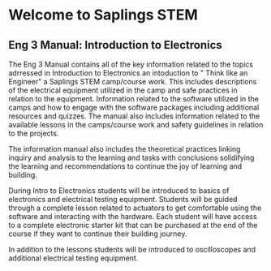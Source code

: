 # Welcome to Saplings STEM 

## Eng 3 Manual: Introduction to Electronics

The Eng 3 Manual contains all of the key information related to the topics adrressed in Introduction to Electronics an intoduction to " Think like an Engineer" a Saplings STEM camp/course work. This includes descriptions of the electrical equipment utilized in the camp and safe practices in relation to the equipment. Information related to the software utilized in the camps and how to engage with the software packages including additional resources and quizzes. The manual also includes information related to the available lessons in the camps/course work and  safety guidelines in relation to the projects.

The information manual also includes the theoretical practices linking inquiry and analysis to the learning and tasks with conclusions solidifying the learning and recommendations to continue the joy of learning and building.

During Intro to Electronics students will be introduced to basics of electronics and electrical testing equipment. Students will be guided through a complete lesson related to actuators to get comfortable using the software and interacting with the hardware. Each student will have access to a complete electronic starter kit that can be purchased at the end of the course if they want to continue their building journey.<br/>

In addition to the lessons students will be introduced to oscilloscopes and additional electrical testing equipment.

